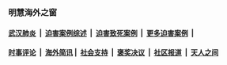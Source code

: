 
### 明慧海外之窗

####  [武汉肺炎](indexes/365.md?t=07081500) &nbsp;|&nbsp;  [迫害案例综述](indexes/328.md?t=07081500) &nbsp;|&nbsp; [迫害致死案例](indexes/277.md?t=07081500)  &nbsp;|&nbsp; [更多迫害案例](indexes/81.md?t=07081500)  &nbsp;|&nbsp; 
####  [时事评论](indexes/19.md?t=07081500) &nbsp;|&nbsp; [海外简讯](indexes/245.md?t=07081500)&nbsp;|&nbsp;  [社会支持](indexes/140.md?t=07081500) &nbsp;|&nbsp; [褒奖决议](indexes/282.md?t=07081500) &nbsp;|&nbsp; [社区报道](indexes/91.md?t=07081500)  &nbsp;|&nbsp; [天人之间](indexes/78.md?t=07081500) 

